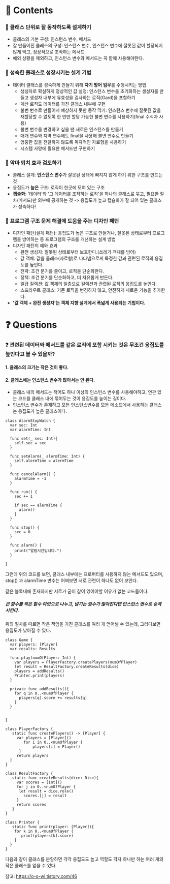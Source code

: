 # 📌 Contents

### 📌 클래스 단위로 잘 동작하도록 설계하기
- 클래스의 기본 구성: 인스턴스 변수, 메서드
- 잘 만들어진 클래스의 구성: 인스턴스 변수, 인스턴스 변수에 잘못된 값이 할당되지 않게 막고, 정상적으로 조작하는 메서드
- 예외 상황을 제외하고, 인스턴스 변수와 메서드는 꼭 함께 사용해야한다.

### 📌 성숙한 클래스로 성장시키는 설계 기법
- 데이터 클래스를 성숙하게 만들기 위해 **자기 방어 임무**를 수행시키는 방법
  + 생성자로 확실하게 정상적인 값 설정: 인스턴스 변수를 초기화하는 생성자를 만들고 생성자 내부에 유효성을 검사하는 로직(Gard)을 포함하기
  + 계산 로직도 데이터를 가진 클래스 내부에 구현
  + 불변 변수로 만들어서 예상하지 못한 동작 막기: 인스턴스 변수에 잘못된 값을 재할당할 수 없도록 한 번만 할당 가능한 불변 변수를 사용하기(final 수식자 사용)
  + 불변 변수를 변경하고 싶을 땐 새로운 인스턴스를 만들기
  + 매개 변수와 지역 변수에도 final을 사용해 불변 변수로 만들기
  + 엉뚱한 값을 전달하지 않도록 독자적인 자료형을 사용하기
  + 시스템 사양에 필요한 메서드만 구현하기

### 📌 악마 퇴치 효과 검토하기
- 클래스 설계: **인스턴스 변수**가 잘못된 상태에 빠지지 않게 하기 위한 구조를 만드는 것
- 응집도가 **높은** 구조: 로직이 한곳에 모여 있는 구조
- **캡슐화**: '데이터'와 '그 데이터를 조작하는 로직'을 하나의 클래스로 묶고, 필요한 절차(메서드)만 외부에 공개하는 것
-> 응집도가 높고 캡슐화가 잘 되어 있는 클래스가 성숙하다!

### 📌 프로그램 구조 문제 해결에 도움을 주는 디자인 패턴
- 디자인 패턴(설계 패턴): 응집도가 높은 구조로 만들거나, 잘못된 상태로부터 프로그램을 방어하는 등 프로그램의 구조를 개선하는 설계 방법
- 디자인 패턴의 예와 효과
  + 완전 생성자: 잘못된 상태로부터 보호한다.(쓰레기 객체를 방어)
  + 값 객체: 값을 클래스(자료형)로 나타냄으로써 특정한 값과 관련된 로직의 응집도를 높인다.
  + 전략: 조건 분기를 줄이고, 로직을 단순화한다.
  + 정책: 조건 분기를 단순화하고, 더 자유롭게 만든다.
  + 일급 컬렉션: 값 객체의 일종으로 컬렉션과 관련된 로직의 응집도를 높인다.
  + 스프라우트 클래스: 기존 로직을 변경하지 않고, 안전하게 새로운 기능을 추가한다.
- **'값 객체 + 완전 생성자'는 객체 지향 설계에서 폭넓게 사용되는 기법이다.**

# ❓ Questions

### ❓ 관련된 데이터와 메서드를 같은 로직에 포함 시키는 것은 무조건 응집도를 높인다고 볼 수 있을까?
#### 1. 클래스의 크기는 작은 것이 좋다.
#### 2. 클래스에는 인스턴스 변수가 많아서는 안 된다.

- 클래스 내의 메서드는 적어도 하나 이상의 인스턴스 변수를 사용해야하고, 연관 있는 코드를 클래스 내에 묶어두는 것이 응집도를 높이는 길이다.
- 인스턴스 변수가 존재하고 모든 인스턴스변수를 모든 메소드에서 사용하는 클래스는 응집도가 높은 클래스이다.

```
class AlarmStopWatch {
  var sec: Int
  var alarmTime: Int

  func set(_ sec: Int){
    self.sec = sec
  }

  func setAlarm(_ alermTime: Int) {
   	self.alermTime = alermTime
  }
  
  func cancelAlarm() {
    alarmTime = -1
  }

  func run() {
    sec += 1
    
    if sec == alermTime { 
      alarm()
    }
  }

  func stop() {
    sec = 0
  }

  func alarm() {
    print("알람시간입니다.")
  }

}
```
그런데 위의 코드를 보면, 클래스 내부에는 프로퍼티를 사용하지 않는 메서드도 있으며, stop() 과 alarmTime 변수는 어찌보면 서로 관련이 하나도 없어 보인다.

같은 블록내에 존재하지만 서로가 굳이 같이 있어야할 이유가 없는 코드들이다.

##### 큰 함수를 작은 함수 여럿으로 나누고, 넘기는 임수가 많아진다면 인스턴스 변수로 승격시킨다.

위의 절차를 따르면 작은 책임을 가진 클래스를 여러 개 얻어낼 수 있는데, 그러다보면 응집도가 낮아질 수 있다.

```
class Game {
  var players: [Player]
  var results: Results

  func play(numOfPlayer: Int) {
    var players = PlayerFactory.createPlayers(numOfPlayer)
    let result = ResultFactory.createResults(dice)
    players = addResults()
    Printer.print(players)
  }

  private func addResults(){
    for q in 0..<numOfPlayer {
      players[q].score += results[q]
    }
  }


}

class PlayerFactory {
   static func createPlayers() -> [Player] {
     var players = [Player]()
        for i in 0..<numOfPlayer {
            players[i] = Player()
      }
     return players
  }
}

class ResultFactory {
   static func createResults(dice: Dice){
     var scores = [Int]()
     for j in 0..<numOfPlayer {
      let result = dice.role()
        scores.[j] = result
     }
     return scores
   }
}

class Printer {
   static func print(player: [Player]){
    for k in 0..<numOfPlayer {
       print(players[k].score)
    }
  }
}
```
다음과 같이 클래스를 분할하면 각각 응집도도 높고 역할도 각자 하나만 하는 여러 개의 작은 클래스를 얻을 수 있다.

참고: https://o-o-wl.tistory.com/46
